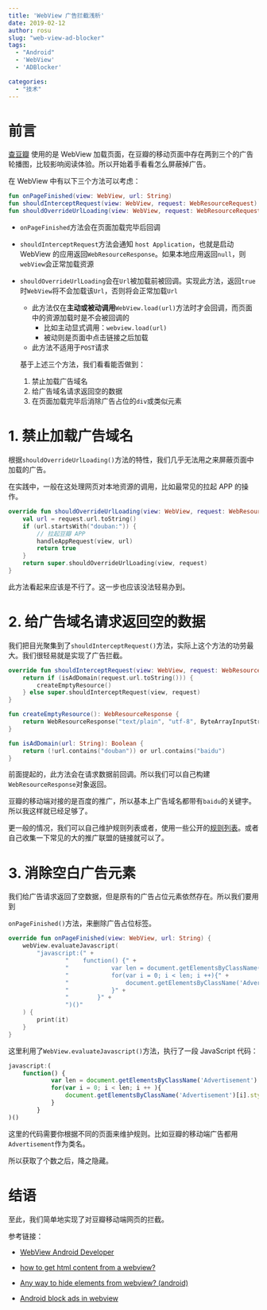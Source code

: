 ```yaml
---
title: 'WebView 广告拦截浅析'
date: 2019-02-12
author: rosu
slug: "web-view-ad-blocker"
tags:
  - "Android"
  - 'WebView'
  - 'ADBlocker'

categories:
  - "技术"
---
```


# 前言

[查豆瓣](https://github.com/rosuH/SearchInDouban) 使用的是 WebView 加载页面，在豆瓣的移动页面中存在两到三个的广告轮播图，比较影响阅读体验。所以开始着手看看怎么屏蔽掉广告。

在 WebView 中有以下三个方法可以考虑：

```kotlin
fun onPageFinished(view: WebView, url: String)
fun shouldInterceptRequest(view: WebView, request: WebResourceRequest): WebResourceResponse? 
fun shouldOverrideUrlLoading(view: WebView, request: WebResourceRequest): Boolean 
```

- `onPageFinished`方法会在页面加载完毕后回调

- `shouldInterceptRequest`方法会通知 `host Application`，也就是启动 WebView 的应用返回`WebResourceResponse`。如果本地应用返回`null`，则`webView`会正常加载资源

- `shouldOverrideUrlLoading`会在`Url`被加载前被回调。实现此方法，返回`true`时`WebView`将不会加载该`Url`，否则将会正常加载`Url`

  - 此方法仅在**主动或被动调用**`WebView.load(url)`方法时才会回调，而页面中的资源加载时是不会被回调的
    - 比如主动显式调用：`webview.load(url)`
    - 被动则是页面中点击链接之后加载
  - 此方法不适用于`POST`请求

  基于上述三个方法，我们看看能否做到：

  1. 禁止加载广告域名
  2. 给广告域名请求返回空的数据
  3. 在页面加载完毕后消除广告占位的`div`或类似元素

# 1. 禁止加载广告域名

根据`shouldOverrideUrlLoading()`方法的特性，我们几乎无法用之来屏蔽页面中加载的广告。

  在实践中，一般在这处理网页对本地资源的调用，比如最常见的拉起 APP 的操作。

  ```kotlin
  override fun shouldOverrideUrlLoading(view: WebView, request: WebResourceRequest): Boolean {
      val url = request.url.toString()
      if (url.startsWith("douban:")) {
          // 拉起豆瓣 APP
          handleAppRequest(view, url)
          return true
      }
      return super.shouldOverrideUrlLoading(view, request)
  }
  ```

此方法看起来应该是不行了。这一步也应该没法轻易办到。

# 2. 给广告域名请求返回空的数据

我们把目光聚集到了`shouldInterceptRequest()`方法，实际上这个方法的功劳最大。我们很轻易就是实现了广告拦截。

```kotlin
override fun shouldInterceptRequest(view: WebView, request: WebResourceRequest): WebResourceResponse? {
    return if (isAdDomain(request.url.toString())) {
        createEmptyResource()
    } else super.shouldInterceptRequest(view, request)
}

fun createEmptyResource(): WebResourceResponse {
    return WebResourceResponse("text/plain", "utf-8", ByteArrayInputStream("".toByteArray()))
}

fun isAdDomain(url: String): Boolean {
    return (!url.contains("douban")) or url.contains("baidu")
}
```

前面提起的，此方法会在请求数据前回调。所以我们可以自己构建`WebResourceResponse`对象返回。

豆瓣的移动端对接的是百度的推广，所以基本上广告域名都带有`baidu`的关键字。所以我这样就已经足够了。

更一般的情况，我们可以自己维护规则列表或者，使用一些公开的[规则列表](https://easylist.to/easylist/easylist.txt)。或者自己收集一下常见的大的推广联盟的链接就可以了。

# 3. 消除空白广告元素

我们给广告请求返回了空数据，但是原有的广告占位元素依然存在。所以我们要用到

`onPageFinished()`方法，来删除广告占位标签。

```kotlin
override fun onPageFinished(view: WebView, url: String) {
    webView.evaluateJavascript(
        "javascript:(" +
                "    function() {" +
                "            var len = document.getElementsByClassName('Advertisement').length; " +
                "            for(var i = 0; i < len; i ++){" +
                "                document.getElementsByClassName('Advertisement')[i].style.display = 'none'" +
                "            }" +
                "        }" +
                ")()"
    ) {
        print(it)
    }
}
```

这里利用了`WebView.evaluateJavascript()`方法，执行了一段 JavaScript 代码：

```javascript
javascript:(
    function() {
            var len = document.getElementsByClassName('Advertisement').length;
            for(var i = 0; i < len; i ++ ){
                document.getElementsByClassName('Advertisement')[i].style.display = 'none'
            }
        }
)()
```

这里的代码需要你根据不同的页面来维护规则。比如豆瓣的移动端广告都用`Advertisement`作为类名。

所以获取了个数之后，降之隐藏。

# 结语

至此，我们简单地实现了对豆瓣移动端网页的拦截。

参考链接：

- [WebView Android Developer](https://developer.android.com/reference/android/webkit/WebView)

- [how to get html content from a webview?](https://stackoverflow.com/questions/8200945/how-to-get-html-content-from-a-webview)

- [Any way to hide elements from webview? (android)](https://stackoverflow.com/questions/3029926/any-way-to-hide-elements-from-webview-android)

- [Android block ads in webview](https://stackoverflow.com/questions/24547446/android-block-ads-in-webview)